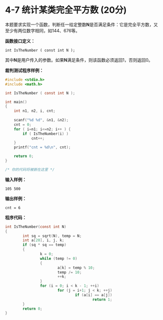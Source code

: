 # 4-7 统计某类完全平方数   (20分)

本题要求实现一个函数，判断任一给定整数**N**是否满足条件：它是完全平方数，又至少有两位数字相同，如144、676等。

**函数接口定义：**

`int IsTheNumber ( const int N );`

其中**N**是用户传入的参数。如果**N**满足条件，则该函数必须返回1，否则返回0。

**裁判测试程序样例：**
```c
#include <stdio.h>
#include <math.h>

int IsTheNumber ( const int N );

int main()
{
    int n1, n2, i, cnt;
				
    scanf("%d %d", &n1, &n2);
    cnt = 0;
    for ( i=n1; i<=n2; i++ ) {
        if ( IsTheNumber(i) )
            cnt++;
    }
    printf("cnt = %d\n", cnt);

    return 0;
}

/* 你的代码将被嵌在这里 */
```

**输入样例：**
```
105 500
```

**输出样例：**
```
cnt = 6
```

**程序代码：**
```c
int IsTheNumber(const int N)
{
        int sq = sqrt(N), temp = N;
        int a[20], i, j, k;
        if (sq * sq == temp)
        {
                k = 0;
                while (temp != 0)
                {
                        a[k] = temp % 10;
                        temp /= 10;
                        ++k;
                }
                for (i = 0; i < k - 1; ++i)
                        for (j = i+1; j < k; ++j)
                                if (a[i] == a[j])
                                        return 1;
        }
        return 0;
}
```